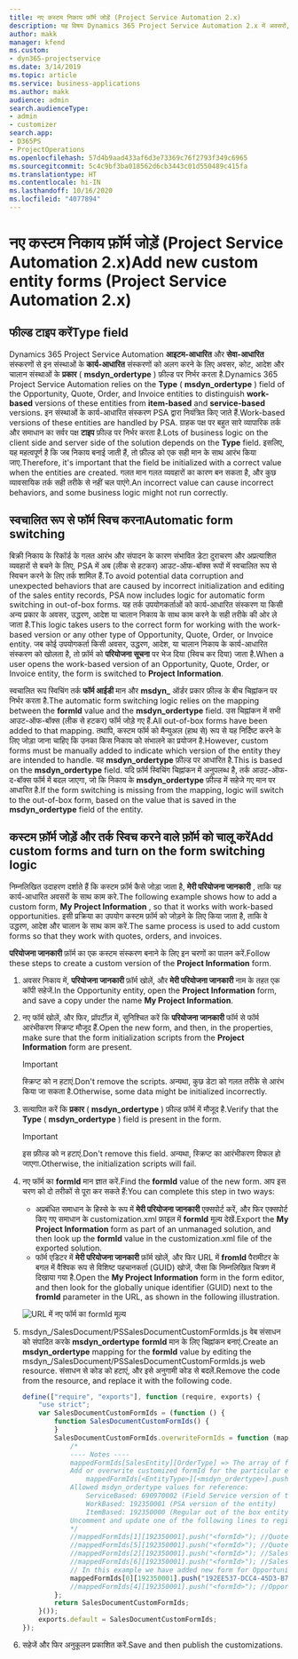 ```yaml
---
title: नए कस्टम निकाय फ़ॉर्म जोड़ें (Project Service Automation 2.x)
description: यह विषय Dynamics 365 Project Service Automation 2.x में अवसरों, उद्धरणों, आदेशों या चालानों के लिए कस्टम निकाय फॉर्म को जोड़ने के बारे में जानकारी प्रदान करता है.
author: makk
manager: kfend
ms.custom:
- dyn365-projectservice
ms.date: 3/14/2019
ms.topic: article
ms.service: business-applications
ms.author: makk
audience: admin
search.audienceType:
- admin
- customizer
search.app:
- D365PS
- ProjectOperations
ms.openlocfilehash: 57d4b9aad433af6d3e73369c76f2793f349c6965
ms.sourcegitcommit: 5c4c9bf3ba018562d6cb3443c01d550489c415fa
ms.translationtype: HT
ms.contentlocale: hi-IN
ms.lasthandoff: 10/16/2020
ms.locfileid: "4077894"
---
```

# <a name="add-new-custom-entity-forms-project-service-automation-2x"></a><span data-ttu-id="63e0a-103">नए कस्टम निकाय फ़ॉर्म जोड़ें (Project Service Automation 2.x)</span><span class="sxs-lookup"><span data-stu-id="63e0a-103">Add new custom entity forms (Project Service Automation 2.x)</span></span>

## <a name="type-field"></a><span data-ttu-id="63e0a-104">फील्ड टाइप करें</span><span class="sxs-lookup"><span data-stu-id="63e0a-104">Type field</span></span> 

<span data-ttu-id="63e0a-105">Dynamics 365 Project Service Automation **आइटम-आधारित** और **सेवा-आधारित** संस्करणों से इन संस्थाओं के **कार्य-आधारित** संस्करणों को अलग करने के लिए अवसर, कोट, आदेश और चालान संस्थाओं के **प्रकार** ( **msdyn\_ordertype** ) फ़ील्ड पर निर्भर करता है.</span><span class="sxs-lookup"><span data-stu-id="63e0a-105">Dynamics 365 Project Service Automation relies on the **Type** ( **msdyn\_ordertype** ) field of the Opportunity, Quote, Order, and Invoice entities to distinguish **work-based** versions of these entities from **item-based** and **service-based** versions.</span></span> <span data-ttu-id="63e0a-106">इन संस्थाओं के कार्य-आधारित संस्करण PSA द्वारा नियंत्रित किए जाते हैं.</span><span class="sxs-lookup"><span data-stu-id="63e0a-106">Work-based versions of these entities are handled by PSA.</span></span> <span data-ttu-id="63e0a-107">ग्राहक पक्ष पर बहुत सारे व्यापारिक तर्क और समाधान का सर्वर पक्ष **टाइप** फ़ील्ड पर निर्भर करता है.</span><span class="sxs-lookup"><span data-stu-id="63e0a-107">Lots of business logic on the client side and server side of the solution depends on the **Type** field.</span></span> <span data-ttu-id="63e0a-108">इसलिए, यह महत्वपूर्ण है कि जब निकाय बनाई जाती हैं, तो फ़ील्ड को एक सही मान के साथ आरंभ किया जाए.</span><span class="sxs-lookup"><span data-stu-id="63e0a-108">Therefore, it's important that the field be initialized with a correct value when the entities are created.</span></span> <span data-ttu-id="63e0a-109">गलत मान गलत व्यवहारों का कारण बन सकता है, और कुछ व्यावसायिक तर्क सही तरीके से नहीं चल पाएंगे.</span><span class="sxs-lookup"><span data-stu-id="63e0a-109">An incorrect value can cause incorrect behaviors, and some business logic might not run correctly.</span></span>

## <a name="automatic-form-switching"></a><span data-ttu-id="63e0a-110">स्वचालित रूप से फॉर्म स्विच करना</span><span class="sxs-lookup"><span data-stu-id="63e0a-110">Automatic form switching</span></span>

<span data-ttu-id="63e0a-111">बिक्री निकाय के रिकॉर्ड के गलत आरंभ और संपादन के कारण संभावित डेटा दुराचरण और अप्रत्याशित व्यवहारों से बचने के लिए, PSA में अब (लीक से हटकर) आउट-ऑफ-बॉक्स रूपों में स्वचालित रूप से स्विचन करने के लिए तर्क शामिल हैं.</span><span class="sxs-lookup"><span data-stu-id="63e0a-111">To avoid potential data corruption and unexpected behaviors that are caused by incorrect initialization and editing of the sales entity records, PSA now includes logic for automatic form switching in out-of-box forms.</span></span> <span data-ttu-id="63e0a-112">यह तर्क उपयोगकर्ताओं को कार्य-आधारित संस्करण या किसी अन्य प्रकार के अवसर, उद्धरण, आदेश या चालान निकाय के साथ काम करने के सही तरीके की ओर ले जाता है.</span><span class="sxs-lookup"><span data-stu-id="63e0a-112">This logic takes users to the correct form for working with the work-based version or any other type of Opportunity, Quote, Order, or Invoice entity.</span></span> <span data-ttu-id="63e0a-113">जब कोई उपयोगकर्ता किसी अवसर, उद्धरण, आदेश, या चालान निकाय के कार्य-आधारित संस्करण को खोलता है, तो फ़ॉर्म को **परियोजना सूचना** पर भेज दिया (स्विच कर दिया) जाता है.</span><span class="sxs-lookup"><span data-stu-id="63e0a-113">When a user opens the work-based version of an Opportunity, Quote, Order, or Invoice entity, the form is switched to **Project Information**.</span></span>

<span data-ttu-id="63e0a-114">स्वचालित रूप स्विचिंग तर्क **फॉर्म आईडी** मान और **msdyn\_** ऑर्डर प्रकार फ़ील्ड के बीच चिह्नांकन पर निर्भर करता है.</span><span class="sxs-lookup"><span data-stu-id="63e0a-114">The automatic form switching logic relies on the mapping between the **formId** value and the **msdyn\_ordertype** field.</span></span> <span data-ttu-id="63e0a-115">उस चिह्नांकन में सभी आउट-ऑफ-बॉक्स (लीक से हटकर) फॉर्म जोड़े गए हैं.</span><span class="sxs-lookup"><span data-stu-id="63e0a-115">All out-of-box forms have been added to that mapping.</span></span> <span data-ttu-id="63e0a-116">तथापि, कस्टम फॉर्म को मैन्युअल (हाथ से) रूप से यह निर्दिष्ट करने के लिए जोड़ा जाना चाहिए कि उनका किस निकाय को संभालने का प्रयोजन है.</span><span class="sxs-lookup"><span data-stu-id="63e0a-116">However, custom forms must be manually added to indicate which version of the entity they are intended to handle.</span></span> <span data-ttu-id="63e0a-117">यह **msdyn\_ordertype** फ़ील्ड पर आधारित है.</span><span class="sxs-lookup"><span data-stu-id="63e0a-117">This is based on the **msdyn\_ordertype** field.</span></span> <span data-ttu-id="63e0a-118">यदि फ़ॉर्म स्विचिंग चिह्नांकन में अनुपलब्ध है, तर्क आउट-ऑफ-द-बॉक्स फॉर्म में बदल जाएगा, जो कि निकाय के **msdyn\_ordertype** फ़ील्ड में सहेजे गए मान पर आधारित है.</span><span class="sxs-lookup"><span data-stu-id="63e0a-118">If the form switching is missing from the mapping, logic will switch to the out-of-box form, based on the value that is saved in the **msdyn\_ordertype** field of the entity.</span></span>

## <a name="add-custom-forms-and-turn-on-the-form-switching-logic"></a><span data-ttu-id="63e0a-119">कस्टम फ़ॉर्म जोड़ें और तर्क स्विच करने वाले फ़ॉर्म को चालू करें</span><span class="sxs-lookup"><span data-stu-id="63e0a-119">Add custom forms and turn on the form switching logic</span></span>

<span data-ttu-id="63e0a-120">निम्नलिखित उदाहरण दर्शाते हैं कि कस्टम फ़ॉर्म कैसे जोड़ा जाता है, **मेरी परियोजना जानकारी** , ताकि यह कार्य-आधारित अवसरों के साथ काम करे.</span><span class="sxs-lookup"><span data-stu-id="63e0a-120">The following example shows how to add a custom form, **My Project Information** , so that it works with work-based opportunities.</span></span> <span data-ttu-id="63e0a-121">इसी प्रक्रिया का उपयोग कस्टम फ़ॉर्म को जोड़ने के लिए किया जाता है, ताकि वे उद्धरण, आदेश और चालान के साथ काम करें.</span><span class="sxs-lookup"><span data-stu-id="63e0a-121">The same process is used to add custom forms so that they work with quotes, orders, and invoices.</span></span>

<span data-ttu-id="63e0a-122">**परियोजना जानकारी** फ़ॉर्म का एक कस्टम संस्करण बनाने के लिए इन चरणों का पालन करें.</span><span class="sxs-lookup"><span data-stu-id="63e0a-122">Follow these steps to create a custom version of the **Project Information** form.</span></span>

1. <span data-ttu-id="63e0a-123">अवसर निकाय में, **परियोजना जानकारी** फ़ॉर्म खोलें, और **मेरी परियोजना जानकारी** नाम के तहत एक कॉपी सहेजें.</span><span class="sxs-lookup"><span data-stu-id="63e0a-123">In the Opportunity entity, open the **Project Information** form, and save a copy under the name **My Project Information**.</span></span>
2. <span data-ttu-id="63e0a-124">नए फॉर्म खोलें, और फिर, प्रॉपर्टीज़ में, सुनिश्चित करें कि **परियोजना जानकारी** फॉर्म से फॉर्म आरंभीकरण स्क्रिप्ट मौजूद हैं.</span><span class="sxs-lookup"><span data-stu-id="63e0a-124">Open the new form, and then, in the properties, make sure that the form initialization scripts from the **Project Information** form are present.</span></span> 

    > [!IMPORTANT]
    > <span data-ttu-id="63e0a-125">स्क्रिप्ट को न हटाएं.</span><span class="sxs-lookup"><span data-stu-id="63e0a-125">Don't remove the scripts.</span></span> <span data-ttu-id="63e0a-126">अन्यथा, कुछ डेटा को गलत तरीके से आरंभ किया जा सकता है.</span><span class="sxs-lookup"><span data-stu-id="63e0a-126">Otherwise, some data might be initialized incorrectly.</span></span>

3. <span data-ttu-id="63e0a-127">सत्यापित करें कि **प्रकार** ( **msdyn\_ordertype** ) फ़ील्ड फ़ॉर्म में मौजूद है.</span><span class="sxs-lookup"><span data-stu-id="63e0a-127">Verify that the **Type** ( **msdyn\_ordertype** ) field is present in the form.</span></span> 

    > [!IMPORTANT]
    > <span data-ttu-id="63e0a-128">इस फ़ील्ड को न हटाएं.</span><span class="sxs-lookup"><span data-stu-id="63e0a-128">Don't remove this field.</span></span> <span data-ttu-id="63e0a-129">अन्यथा, स्क्रिप्ट का आरंभीकरण विफल हो जाएगा.</span><span class="sxs-lookup"><span data-stu-id="63e0a-129">Otherwise, the initialization scripts will fail.</span></span>

4. <span data-ttu-id="63e0a-130">नए फॉर्म का **formId** मान ज्ञात करें.</span><span class="sxs-lookup"><span data-stu-id="63e0a-130">Find the **formId** value of the new form.</span></span> <span data-ttu-id="63e0a-131">आप इस चरण को दो तरीकों से पूरा कर सकते हैं:</span><span class="sxs-lookup"><span data-stu-id="63e0a-131">You can complete this step in two ways:</span></span>

    - <span data-ttu-id="63e0a-132">अप्रबंधित समाधान के हिस्से के रूप में **मेरी परियोजना जानकारी** एक्सपोर्ट करें, और फिर एक्सपोर्ट किए गए समाधान के customization.xml फ़ाइल में **formId** मूल्य देखें.</span><span class="sxs-lookup"><span data-stu-id="63e0a-132">Export the **My Project Information** form as part of an unmanaged solution, and then look up the **formId** value in the customization.xml file of the exported solution.</span></span>
    - <span data-ttu-id="63e0a-133">फॉर्म एडिटर में **मेरी परियोजना जानकारी** फ़ॉर्म खोलें, और फिर URL में **fromId** पैरामीटर के बगल में वैश्विक रूप से विशिष्ट पहचानकर्ता (GUID) खोजें, जैसा कि निम्नलिखित चित्रण में दिखाया गया है.</span><span class="sxs-lookup"><span data-stu-id="63e0a-133">Open the **My Project Information** form in the form editor, and then look for the globally unique identifier (GUID) next to the **fromId** parameter in the URL, as shown in the following illustration.</span></span>

    ![URL में नए फॉर्म का formId मूल्य](media/how-to-add-custom-forms-in-v2.0.png)

5. <span data-ttu-id="63e0a-135">msdyn\_/SalesDocument/PSSalesDocumentCustomFormIds.js वेब संसाधन को संपादित करके **msdyn\_ordertype** **formId** मान के लिए चिह्नांकन बनाएं.</span><span class="sxs-lookup"><span data-stu-id="63e0a-135">Create an **msdyn\_ordertype** mapping for the **formId** value by editing the msdyn\_/SalesDocument/PSSalesDocumentCustomFormIds.js web resource.</span></span> <span data-ttu-id="63e0a-136">संसाधन से कोड को हटाएं, और इसे अनुगामी कोड से बदलें.</span><span class="sxs-lookup"><span data-stu-id="63e0a-136">Remove the code from the resource, and replace it with the following code.</span></span>

    ```javascript
    define(["require", "exports"], function (require, exports) {
        "use strict";
        var SalesDocumentCustomFormIds = (function () {
            function SalesDocumentCustomFormIds() {
            }
            SalesDocumentCustomFormIds.overwriteFormIds = function (mappedFormIds) {
                /*
                ---- Notes ----
                mappedFormIds[SalesEntity][OrderType] => The array of forms IDs that support particular entity and order type
                Add or overwrite customized formId for the particular entity and order type by calling:
                    mappedFormIds[<EntityType>][<msdyn_ordertype>].push("<formId>");
                Allowed msdyn_ordertype values for reference:
                    ServiceBased: 690970002 (Field Service version of the entity)
                    WorkBased: 192350001 (PSA version of the entity)
                    ItemBased: 192350000 (Regular out of the box entity)
                Uncomment and update one of the following lines to register custom PSA form for required entity:
                */      
                //mappedFormIds[1][192350001].push("<formId>"); //Quote
                //mappedFormIds[5][192350001].push("<formId>"); //Quote Line
                //mappedFormIds[2][192350001].push("<formId>"); //Sales Order
                //mappedFormIds[6][192350001].push("<formId>"); //Sales Order Line
                // In this example we have added new form for Opportunity
                mappedFormIds[0][192350001].push("192EE537-DCC4-45D3-B7AF-EA694B9113D2"); //Opportunity
                //mappedFormIds[4][192350001].push("<formId>"); //Opportunity Line
            };
            return SalesDocumentCustomFormIds;
        }());
        exports.default = SalesDocumentCustomFormIds;
    });
    ```

6. <span data-ttu-id="63e0a-137">सहेजें और फिर अनुकूलन प्रकाशित करें.</span><span class="sxs-lookup"><span data-stu-id="63e0a-137">Save and then publish the customizations.</span></span>
